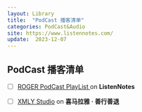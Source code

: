 ```yaml
---
layout: Library
title:  "PodCast 播客清单"
categories: PodCast&Audio
site: https://www.listennotes.com/
update:  2023-12-07
---
```


## PodCast 播客清单

 - [ ]  [ROGER PodCast PlayList ](https://www.listennotes.com/playlists/roger-s-podcast-playlist-VWXKHktdnDT/podcasts/) on **ListenNotes**    
 - [ ]  [XMLY Studio](https://www.ximalaya.com/zhubo/60604727)  on **喜马拉雅 · 善行善退**     

